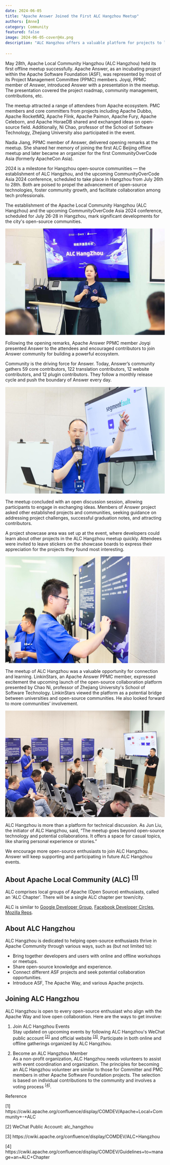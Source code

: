 ```yaml
---
date: 2024-06-05
title: "Apache Answer Joined the First ALC Hangzhou Meetup"
authors: [Anne]
category: Community
featured: false
image: 2024-06-05-cover@4x.png
description: "ALC Hangzhou offers a valuable platform for projects to learn, share, and exchange new ideas."

---
```


May 28th, Apache Local Community Hangzhou (ALC Hangzhou) held its first offline meetup successfully.  Apache Answer, as an incubating project within the Apache Software Foundation (ASF), was represented by most of its Project Management Committee (PPMC) members. Joyqi, PPMC member of Answer, introduced Answer with a presentation in the meetup. The presentation covered the project roadmap, community management, contributions, etc.

The meetup attracted a range of attendees from Apache ecosystem. PMC members and core committers from projects including Apache Dubbo, Apache RocketMQ, Apache Flink, Apache Paimon, Apache Fury, Apache Celeborn, and Apache HoraeDB shared and exchanged ideas on open-source field. Additionally, Ni Chao, professor of the School of Software Technology, Zhejiang University also participated in the event.

Nadia Jiang, PPMC member of Answer, delivered opening remarks at the meetup. She shared her memory of joining the first ALC Beijing offline meetup and later became an organizer for the first CommunityOverCode Asia (formerly ApacheCon Asia). 

2024 is a milestone for Hangzhou open-source communities — the establishment of ALC Hangzhou, and the upcoming CommunityOverCode Asia 2024 conference, scheduled to take place in Hangzhou from July 26th to 28th. Both are poised to propel the advancement of open-source technologies, foster community growth, and facilitate collaboration among tech professionals.

The establishment of the Apache Local Community Hangzhou (ALC Hangzhou) and the upcoming CommunityOverCode Asia 2024 conference, scheduled for July 26-28 in Hangzhou, mark significant developments for the city's open-source communities. 

![Nadia was giving an opening remarks](Nadia%20Open%20Remarks.jpeg)

Following the opening remarks, Apache Answer PPMC member Joyqi presented Answer to the attendees and encouraged contributors to join Answer community for building a powerful ecosystem. 

Community is the driving force for Answer. Today, Answer’s community gathers 59 core contributors, 122 translation contributors, 12 website contributors, and 12 plugin contributors. They follow a monthly release cycle and push the boundary of Answer every day. 

![Joyqi introduced Apache Answer to more participants](Joyqi.jpeg)

The meetup concluded with an open discussion session, allowing participants to engage in exchanging ideas. Members of Answer project asked other established projects and communities, seeking guidance on addressing project challenges, successful graduation notes, and attracting contributors.

A project showcase area was set up at the event, where developers could learn about other projects in the ALC Hangzhou meetup quickly. Attendees were invited to leave stickers on the showcase boards to express their appreciation for the projects they found most interesting.

![Answer PPMC member leaves sticker on an Apache project](Fen.jpeg)

The meetup of ALC Hangzhou was a valuable opportunity for connection and learning. LinkinStars, an Apache Answer PPMC member, expressed excitement the upcoming launch of the open-source collaboration platform presented by Chao Ni, professor of Zhejiang University's School of Software Technology. LinkinStars viewed the platform as a potential bridge between universities and open-source communities. He also looked forward to more communities’ involvement.

![Open Discussion](Open%20Discussion.jpeg)

ALC Hangzhou is more than a platform for technical discussion. As Jun Liu, the initiator of ALC Hangzhou, said, “The meetup goes beyond open-source technology and potential collaborations. It offers a space for casual topics, like sharing personal experience or stories.”

We encourage more open-source enthusiasts to join ALC Hangzhou. Answer will keep supporting and participating in future ALC Hangzhou events.

## About Apache Local Community (ALC) <sup><a href="#ref1">[1]</a></sup>
ALC comprises local groups of Apache (Open Source) enthusiasts, called an 'ALC Chapter'. There will be a single ALC chapter per town/city.

ALC is similar to [Google Developer Group](https://developers.google.com/programs/community/gdg/), [Facebook Developer Circles](https://developers.facebook.com/developercircles/), [Mozilla Reps](https://reps.mozilla.org/about/).


## About ALC Hangzhou
ALC Hangzhou is dedicated to helping open-source enthusiasts thrive in Apache Community through various ways, such as (but not limited to):
* Bring together developers and users with online and offline workshops or meetups.
* Share open-source knowledge and experience.
* Connect different ASF projects and seek potential collaboration opportunities.
* Introduce ASF, The Apache Way, and various Apache projects.

## Joining ALC Hangzhou
ALC Hangzhou is open to every open-source enthusiast who align with the Apache Way and love open collaboration. Here are the ways to get involve:
1. Join ALC Hangzhou Events   
	Stay updated on upcoming events by following ALC Hangzhou's WeChat public account <sup><a href="#ref2">[2]</a></sup> and official website <sup><a href="#ref3">[3]</a></sup>. Participate in both online and offline gatherings organized by ALC Hangzhou.

2. Become an ALC Hangzhou Member   
	As a non-profit organization, ALC Hangzhou needs volunteers to assist with event coordination and organization. The principles for becoming an ALC Hangzhou volunteer are similar to those for Committer and PMC members in other Apache Software Foundation projects. The selection is based on individual contributions to the community and involves a voting process <sup><a href="#ref4">[4]</a></sup>.

Reference        

<p id="ref1">[1] https://cwiki.apache.org/confluence/display/COMDEV/Apache+Local+Community+-+ALC </p> 
<p id="ref2">[2] WeChat Public Account: alc_hangzhou </p>
<p id="ref3">[3] https://cwiki.apache.org/confluence/display/COMDEV/ALC+Hangzhou</p>
<p id="ref4">[4] https://cwiki.apache.org/confluence/display/COMDEV/Guidelines+to+manage+an+ALC+Chapter</p>
